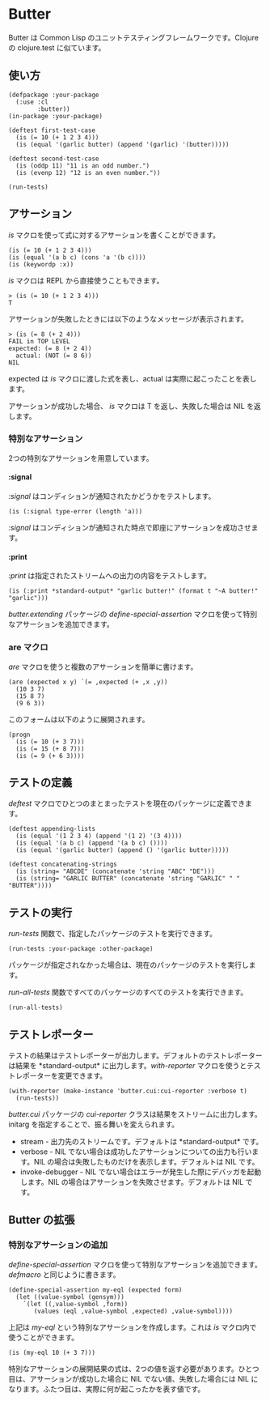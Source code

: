 # Butter

Butter は Common Lisp のユニットテスティングフレームワークです。Clojure の clojure.test に似ています。

## 使い方

    (defpackage :your-package
      (:use :cl
            :butter))
    (in-package :your-package)

    (deftest first-test-case
      (is (= 10 (+ 1 2 3 4)))
      (is (equal '(garlic butter) (append '(garlic) '(butter)))))

    (deftest second-test-case
      (is (oddp 11) "11 is an odd number.")
      (is (evenp 12) "12 is an even number."))

    (run-tests)

## アサーション

*is* マクロを使って式に対するアサーションを書くことができます。

    (is (= 10 (+ 1 2 3 4)))
    (is (equal '(a b c) (cons 'a '(b c))))
    (is (keywordp :x))

*is* マクロは REPL  から直接使うこともできます。

    > (is (= 10 (+ 1 2 3 4)))
    T

アサーションが失敗したときには以下のようなメッセージが表示されます。

    > (is (= 8 (+ 2 4)))
    FAIL in TOP LEVEL
    expected: (= 8 (+ 2 4))
      actual: (NOT (= 8 6))
    NIL

expected は *is* マクロに渡した式を表し、actual は実際に起こったことを表します。

アサーションが成功した場合、 *is* マクロは T を返し、失敗した場合は NIL を返します。

### 特別なアサーション

2つの特別なアサーションを用意しています。

#### :signal

*:signal* はコンディションが通知されたかどうかをテストします。

    (is (:signal type-error (length 'a)))

*:signal* はコンディションが通知された時点で即座にアサーションを成功させます。

#### :print

*:print* は指定されたストリームへの出力の内容をテストします。

    (is (:print *standard-output* "garlic butter!" (format t "~A butter!" "garlic")))

*butter.extending* パッケージの *define-special-assertion* マクロを使って特別なアサーションを追加できます。

### are マクロ

*are* マクロを使うと複数のアサーションを簡単に書けます。

    (are (expected x y) `(= ,expected (+ ,x ,y))
      (10 3 7)
      (15 8 7)
      (9 6 3))

このフォームは以下のように展開されます。

    (progn
      (is (= 10 (+ 3 7)))
      (is (= 15 (+ 8 7)))
      (is (= 9 (+ 6 3))))

## テストの定義

*deftest* マクロでひとつのまとまったテストを現在のパッケージに定義できます。

    (deftest appending-lists
      (is (equal '(1 2 3 4) (append '(1 2) '(3 4))))
      (is (equal '(a b c) (append '(a b c) ())))
      (is (equal '(garlic butter) (append () '(garlic butter)))))
    
    (deftest concatenating-strings
      (is (string= "ABCDE" (concatenate 'string "ABC" "DE")))
      (is (string= "GARLIC BUTTER" (concatenate 'string "GARLIC" " " "BUTTER"))))

## テストの実行

*run-tests* 関数で、指定したパッケージのテストを実行できます。

    (run-tests :your-package :other-package)

パッケージが指定されなかった場合は、現在のパッケージのテストを実行します。

*run-all-tests* 関数ですべてのパッケージのすべてのテストを実行できます。

    (run-all-tests)

## テストレポーター

テストの結果はテストレポーターが出力します。デフォルトのテストレポーターは結果を \*standard-output\* に出力します。*with-reporter* マクロを使うとテストレポーターを変更できます。

    (with-reporter (make-instance 'butter.cui:cui-reporter :verbose t)
      (run-tests))

*butter.cui* パッケージの *cui-reporter* クラスは結果をストリームに出力します。initarg を指定することで、振る舞いを変えられます。

  - stream - 出力先のストリームです。デフォルトは \*standard-output\* です。
  - verbose - NIL でない場合は成功したアサーションについての出力も行います。NIL の場合は失敗したものだけを表示します。デフォルトは NIL です。
  - invoke-debugger - NIL でない場合はエラーが発生した際にデバッガを起動します。NIL の場合はアサーションを失敗させます。デフォルトは NIL です。

## Butter の拡張

### 特別なアサーションの追加

*define-special-assertion* マクロを使って特別なアサーションを追加できます。*defmacro* と同じように書きます。

    (define-special-assertion my-eql (expected form)
      (let ((value-symbol (gensym)))
        `(let ((,value-symbol ,form))
           (values (eql ,value-symbol ,expected) ,value-symbol))))

上記は *my-eql* という特別なアサーションを作成します。これは *is* マクロ内で使うことができます。

    (is (my-eql 10 (+ 3 7)))

特別なアサーションの展開結果の式は、2つの値を返す必要があります。ひとつ目は、アサーションが成功した場合に NIL でない値、失敗した場合には NIL になります。ふたつ目は、実際に何が起こったかを表す値です。
